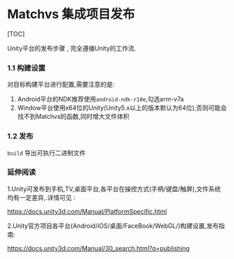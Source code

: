 # Matchvs 集成项目发布
[TOC]

Unity平台的发布步骤 , 完全遵循Unity的工作流.

### 1.1 构建设置

对目标构建平台进行配置,需要注意的是:

1. Android平台的NDK推荐使用`android-ndk-r10e`,勾选arm-v7a
2. Window平台使用x64位的Unity(Unity5.x以上的版本默认为64位),否则可能会找不到Matchvs的函数,同时增大文件体积
### 1.2 发布

`build` 导出可执行二进制文件

### 延伸阅读

1.Unity可发布到手机,TV,桌面平台,各平台在操控方式(手柄/键盘/触屏),文件系统均有一定差异,.详情可见 :

 https://docs.unity3d.com/Manual/PlatformSpecific.html

2.Unity官方项目各平台(Android/iOS/桌面/FaceBook/WebGL/)构建设置,发布指南:

https://docs.unity3d.com/Manual/30_search.html?q=publishing